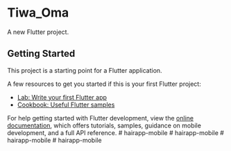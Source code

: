 # Tiwa_Oma

A new Flutter project.

## Getting Started

This project is a starting point for a Flutter application.

A few resources to get you started if this is your first Flutter project:

- [Lab: Write your first Flutter app](https://docs.flutter.dev/get-started/codelab)
- [Cookbook: Useful Flutter samples](https://docs.flutter.dev/cookbook)

For help getting started with Flutter development, view the
[online documentation](https://docs.flutter.dev/), which offers tutorials,
samples, guidance on mobile development, and a full API reference.
#   h a i r a p p - m o b i l e  
 #   h a i r a p p - m o b i l e  
 #   h a i r a p p - m o b i l e  
 #   h a i r a p p - m o b i l e  
 